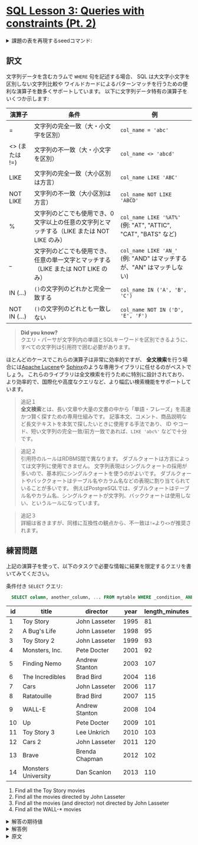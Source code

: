 # [SQL Lesson 3: Queries with constraints (Pt. 2)](https://sqlbolt.com/lesson/select_queries_with_constraints_pt_2)

<details>
  <summary>課題の表を再現するseedコマンド:</summary>

  ```SQL
    DROP TABLE IF EXISTS movies;

    CREATE TABLE IF NOT EXISTS movies (
      id              INTEGER         PRIMARY KEY,
      title           VARCHAR(255)    NOT NULL,
      director        VARCHAR(255)    NOT NULL,
      year            INTEGER         NOT NULL,
      length_minutes  INTEGER         NOT NULL
    );

    INSERT INTO movies (id, title, director, year, length_minutes)
    VALUES
    (1,  'Toy Story',           'John Lasseter',  1995, 81),
    (2,  'A Bug''s Life',       'John Lasseter',  1998, 95),
    (3,  'Toy Story 2',         'John Lasseter',  1999, 93),
    (4,  'Monsters, Inc.',      'Pete Docter',    2001, 92),
    (5,  'Finding Nemo',        'Andrew Stanton', 2003, 107),
    (6,  'The Incredibles',     'Brad Bird',      2004, 116),
    (7,  'Cars',                'John Lasseter',  2006, 117),
    (8,  'Ratatouille',         'Brad Bird',      2007, 115),
    (9,  'WALL-E',              'Andrew Stanton', 2008, 104),
    (10, 'Up',                  'Pete Docter',    2009, 101),
    (11, 'Toy Story 3',         'Lee Unkrich',    2010, 103),
    (12, 'Cars 2',              'John Lasseter',  2011, 120),
    (13, 'Brave',               'Brenda Chapman', 2012, 102),
    (14, 'Monsters University', 'Dan Scanlon',    2013, 110);
  ```

  または以下を実行:

  ```psql
    \i /home/postgres/dataset/sqlbolt/movies.sql
  ```
</details>

## 訳文

文字列データを含むカラムで `WHERE` 句を記述する場合、
SQL は大文字小文字を区別しない文字列比較や
ワイルドカードによるパターンマッチを行うための便利な演算子を数多くサポートしています。
以下に文字列データ特有の演算子をいくつか示します:

| 演算子       | 条件                                                                                       | 例                                                                    |
| ------------ | ------------------------------------------------------------------------------------------ | --------------------------------------------------------------------- |
| =            | 文字列の完全一致（大・小文字を区別）                                                       | `col_name = 'abc'`                                                    |
| <> (または !=) | 文字列の不一致（大・小文字を区別）                                                         | `col_name <> 'abcd'`                                                  |
| LIKE         | 文字列の完全一致（大小区別は方言）                                                     | `col_name LIKE 'ABC'`                                                 |
| NOT LIKE     | 文字列の不一致（大小区別は方言）                                                       | `col_name NOT LIKE 'ABCD'`                                            |
| %            | 文字列のどこでも使用でき、0文字以上の任意の文字列とマッチする（LIKE または NOT LIKE のみ） | `col_name LIKE '%AT%'` (例: "AT", "ATTIC", "CAT", "BATS" など)        |
| _            | 文字列のどこでも使用でき、任意の単一文字とマッチする（LIKE または NOT LIKE のみ）          | `col_name LIKE 'AN_'` (例: "AND" はマッチするが、"AN" はマッチしない) |
| IN (…)       | `()`の文字列のどれかと完全一致する                                                                 | `col_name IN ('A', 'B', 'C')`                                         |
| NOT IN (…)   | `()`の文字列のどれとも一致しない                                                               | `col_name NOT IN ('D', 'E', 'F')`                                     |

>**Did you know?**  
クエリ・パーサが文字列内の単語とSQLキーワードを区別できるように、
すべての文字列は引用符で囲む必要があります。

ほとんどのケースでこれらの演算子は非常に効率的ですが、
**全文検索**を行う場合には[Apache Lucene](http://lucene.apache.org)や
[Sphinx](http://sphinxsearch.com)のような専用ライブラリに任せるのがベストでしょう。
これらのライブラリは全文検索を行うために特別に設計されており、
より効率的で、国際化や高度なクエリなど、より幅広い検索機能をサポートしています。

>追記１  
**全文検索**とは、長い文章や大量の文書の中から「単語・フレーズ」を高速かつ賢く探すための専用仕組みです。
記事本文、コメント、商品説明など長文テキストを本気で探したいときに使用する手法であり、
ID やコード、短い文字列の完全一致/前方一致であれば、`LIKE 'abc%'` などで十分です。

>追記２  
引用符のルールはRDBMS間で異なります。
ダブルクォートは方言によっては文字列に使用できません。
文字列表現はシングルクォートの採用が多いので、基本的にシングルクォートを使うのがよいです。
ダブルクォートやバッククォートはテーブル名やカラム名などの表現に割り当てられていることが多いです。
例えばPostgreSQLでは、ダブルクォートはテーブル名やカラム名、シングルクォートが文字列、バッククォートは使用しない、というルールになっています。

>追記３  
詳細は省きますが、同様に互換性の観点から、不一致は`!=`より`<>`が推奨されます。


## 練習問題

上記の演算子を使って、以下のタスクで必要な情報に結果を限定するクエリを書いてみてください。

条件付き `SELECT` クエリ:

```SQL
  SELECT column, another_column, ... FROM mytable WHERE _condition_ AND/OR _another_condition_ AND/OR ...;
```

| id  | title               | director       | year | length_minutes |
| --- | ------------------- | -------------- | ---- | -------------- |
| 1   | Toy Story           | John Lasseter  | 1995 | 81             |
| 2   | A Bug's Life        | John Lasseter  | 1998 | 95             |
| 3   | Toy Story 2         | John Lasseter  | 1999 | 93             |
| 4   | Monsters, Inc.      | Pete Docter    | 2001 | 92             |
| 5   | Finding Nemo        | Andrew Stanton | 2003 | 107            |
| 6   | The Incredibles     | Brad Bird      | 2004 | 116            |
| 7   | Cars                | John Lasseter  | 2006 | 117            |
| 8   | Ratatouille         | Brad Bird      | 2007 | 115            |
| 9   | WALL-E              | Andrew Stanton | 2008 | 104            |
| 10  | Up                  | Pete Docter    | 2009 | 101            |
| 11  | Toy Story 3         | Lee Unkrich    | 2010 | 103            |
| 12  | Cars 2              | John Lasseter  | 2011 | 120            |
| 13  | Brave               | Brenda Chapman | 2012 | 102            |
| 14  | Monsters University | Dan Scanlon    | 2013 | 110            |

1. Find all the Toy Story movies
2. Find all the movies directed by John Lasseter
3. Find all the movies (and director) not directed by John Lasseter
4. Find all the WALL-* movies

<details>
  <summary>解答の期待値</summary>

  1. Find all the Toy Story movies
  ```psql
     id |    title    |   director    | year | length_minutes
    ----+-------------+---------------+------+----------------
      1 | Toy Story   | John Lasseter | 1995 |             81
      3 | Toy Story 2 | John Lasseter | 1999 |             93
     11 | Toy Story 3 | Lee Unkrich   | 2010 |            103
  ```
  2. Find all the movies directed by John Lasseter
  ```psql
     id |    title     |   director    | year | length_minutes
    ----+--------------+---------------+------+----------------
      1 | Toy Story    | John Lasseter | 1995 |             81
      2 | A Bug's Life | John Lasseter | 1998 |             95
      3 | Toy Story 2  | John Lasseter | 1999 |             93
      7 | Cars         | John Lasseter | 2006 |            117
     12 | Cars 2       | John Lasseter | 2011 |            120
  ```
  3. Find all the movies (and director) not directed by John Lasseter
  ```psql
            title        |    director
    ---------------------+----------------
     Monsters, Inc.      | Pete Docter
     Finding Nemo        | Andrew Stanton
     The Incredibles     | Brad Bird
     Ratatouille         | Brad Bird
     WALL-E              | Andrew Stanton
     Up                  | Pete Docter
     Toy Story 3         | Lee Unkrich
     Brave               | Brenda Chapman
     Monsters University | Dan Scanlon
  ```
  4. Find all the WALL-* movies
  ```psql
     title
    --------
    WALL-E
  ```
</details>

<details>
  <summary>解答例</summary>

  1. Find all the Toy Story movies
  ```psql
    SELECT * FROM movies WHERE title LIKE 'Toy Story%';
  ```
  2. Find all the movies directed by John Lasseter
  ```psql
    SELECT * FROM movies WHERE director = 'John Lasseter';
  ```
  3. Find all the movies (and director) not directed by John Lasseter
  ```psql
    SELECT title, director FROM movies WHERE director <> 'John Lasseter';
  ```
  4. Find all the WALL-* movies
  ```psql
    SELECT title FROM movies WHERE title LIKE 'WALL-%';
  ```
</details>

<details>
  <summary>原文</summary>

  When writing `WHERE` clauses with columns containing text data, SQL supports a number of useful operators to do things like case-insensitive string comparison and wildcard pattern matching. We show a few common text-data specific operators below:

  | Operator                                      | Condition                                                                                             | Example                         |
  | --------------------------------------------- | ----------------------------------------------------------------------------------------------------- | ------------------------------- |
  | =                                             | Case sensitive exact string comparison (notice the single equals)                                     | col_name = "abc"                |
  | != or <>                                      | Case sensitive exact string inequality comparison                                                     | col_name != "abcd"              |
  | LIKE                                          | Case insensitive exact string comparison                                                              | col_name LIKE "ABC"             |
  | NOT LIKE                                      | Case insensitive exact string inequality comparison                                                   | col_name NOT LIKE "ABCD"        |
  | %                                             | Used anywhere in a string to match a sequence of zero or more characters (only with LIKE or NOT LIKE) | col_name LIKE "%AT%"            |
  | (matches "AT", "ATTIC", "CAT" or even "BATS") |                                                                                                       |                                 |
  | _                                             | Used anywhere in a string to match a single character (only with LIKE or NOT LIKE)                    | col_name LIKE "AN_"             |
  | (matches "AND", but not "AN")                 |                                                                                                       |                                 |
  | IN (…)                                        | String exists in a list                                                                               | col_name IN ("A", "B", "C")     |
  | NOT IN (…)                                    | String does not exist in a list                                                                       | col_name NOT IN ("D", "E", "F") |

  >**Did you know?**  
  All strings must be quoted so that the query parser can distinguish words in the string from SQL keywords.

  We should note that while most database implementations are quite efficient when using these operators, full-text search is best left to dedicated libraries like [Apache Lucene](http://lucene.apache.org/ "Apache Lucene") or [Sphinx](http://sphinxsearch.com/ "Sphinx Search"). These libraries are designed specifically to do full text search, and as a result are more efficient and can support a wider variety of search features including internationalization and advanced queries.

  ## Exercise

  Here's the definition of a query with a `WHERE` clause again, go ahead and try and write some queries with the operators above to limit the results to the information we need in the tasks below.

  Select query with constraints:

  ```SQL
    SELECT column, another_column, … FROM mytable **WHERE _condition_ AND/OR _another_condition_ AND/OR …**;
  ```
</details>
